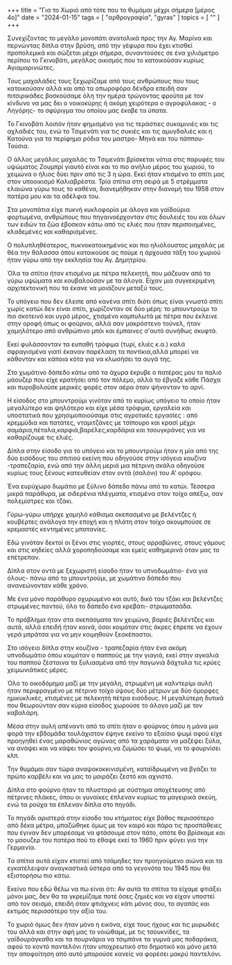 +++
title = "Για το Χωριό από τότε που το θυμάμαι μέχρι σήμερα [μέρος 4ο]"
date = "2024-01-15"
tags = [ "αρθρογραφία", "gyras" ]
topics = [ "" ]
+++

Συνεχίζοντας το μεγάλο μονοπάτι ανατολικά προς την Αγ. Μαρίνα και περνώντας δίπλα στην βρύση, από την γέφυρα που έχει κτισθεί προπολεμικά και σώζεται μέχρι σήμερα, συναντούσες σε ένα χιλιόμετρο περίπου το Γκινοβάτι, μεγάλος οικισμός που το κατοικούσαν κυρίως Αγιαμαρινιώτες.

Τους μαχαλάδες τους ξεχωρίζαμε από τους ανθρώπους που τους κατοικούσαν αλλά και από  τα οπωροφόρα δένδρα επειδή σαν πιτσιρικάδες βοσκούσαμε όλη την ημέρα τρώγοντας φρούτα με τον κίνδυνο να μας δει ο νοικοκύρης ή ακόμη χειρότερα ο αγροφύλακας - ο Ληγόρης-  το σφύριγμα του οποίου μας έκοβε τα ύπατα.

Το Γκινοβάτι λοιπόν ήταν φημισμένο για τις τεράστιες συκαμινιές και τις αχλαδιές του, ενώ το Τσιμενάτι για τις συκιές και τις αμυγδαλιές και η Κατούνα για τα περίφημα ρόδια του μαστρο- Μηνά και του πάππου- Τούσια.

Ο άλλος μεγάλος μαχαλάς το Τσιμενάτι βρίσκεται νότια στις παρυφές του υψώματος Ζουμπρί γιαυτό είναι και το πιο ανήλιο μέρος του χωριού, το χειμώνα ο ήλιος δύει πριν από τις 3 η ώρα. Εκεί  ήταν κτισμένο  το σπίτι μας στον υποοικισμό Καλιαβρέστα. Τρία σπίτια στη σειρά με 5 στρέμματα ελαιώνα γύρω τους το καθένα, διανεμήθηκαν στην διανομή του 1958 στον πατέρα μου και τα αδέλφια του.

Στα μονοπάτια είχε πυκνή κυκλοφορία με άλογα και γαϊδούρια φορτωμένα, ανθρώπους που πηγαινοέρχονταν στις δουλειές του και όλων των ειδών τα ζώα έβοσκαν κάτω από τις ελιές  που ήταν περιποιημένες, κλαδεμένες και καθαρισμένες.

Ο πολυπληθέστερος, πυκνοκατοικημένος και πιο ηλιόλουστος μαχαλάς με θέα την θάλασσα όπου κατοικούσε ας πούμε η άρχουσα τάξη του χωριού ήταν γύρω από την εκκλησία του Αγ. Δημητρίου.

Όλα τα σπίτια ήταν κτισμένα με πέτρα πελεκητή, που  μάζευαν από τα γύρω υψώματα και κουβαλούσαν με τα άλογα. Είχαν μια συγκεκριμένη αρχιτεκτονική που τα έκανε να   μοιάζουν μεταξύ τους.

Το υπόγειο που δεν έλειπε από κανένα σπίτι διότι όπως είναι γνωστό σπίτι χωρίς κατώι δεν είναι σπίτι, χωρίζονταν σε δύο μέρη: το μπουντρούμι το πιο σκοτεινό και υγρό μέρος, χτισμένο καμπυλωτά με πέτρα που έκλεινε στην οροφή όπως οι φούρνοι, αλλά σαν μακρόστενο τούνελ,  ήταν χαμηλότερο από ανθρώπινο μπόι και έμπαινες σ'αυτό συνήθως  σκυφτά.

Εκεί φυλάσσονταν τα ευπαθή τρόφιμα (τυρί, ελιές κ.α.) καλά σφραγισμένα γιατί έκαναν παρέλαση τα ποντίκια,αλλά μπορεί να κάθονταν και κάποια κότα για να κλωσήσει τα αυγά της.

Στο χωμάτινο δάπεδο κάτω από τα άχυρα έκρυβε ο πατέρας μου το παλιό μάουζερ που είχε κρατήσει από τον πόλεμο, αλλά το έβγαζε κάθε Πάσχα και πυροβολούσε μερικές φορές στον αέρα όταν ψήνονταν το αρνί.

Η είσοδος στο μπουντρούμι γινόταν από το κυρίως  υπόγειο το οποίο ήταν μεγαλύτερο και ψηλότερο και είχε μέσα τρόφιμα, εργαλεία και υποστατικά που χρησιμοποιούσαμε στις αγροτικές εργασίες : από κρεμμύδια και πατάτες, νταμιτζάνες με τσίπουρο και κρασί μέχρι σαμάρια,πέταλα,καρφιά,βαρέλες,καρδάρια και τσουγκράνες για να καθαρίζουμε τις ελιές.

Δίπλα στην είσοδο για το υπόγειο και το μπουντρούμι ήταν η μία από της δύο εισόδους του σπιτιού εκείνη που οδηγούσε στην ισόγεια κουζίνα -τραπεζαρία, ενώ από την άλλη μεριά μια πέτρινη σκάλα οδηγούσε κυρίως τους ξένους κατευθείαν στον οντά (σαλόνι) του Α' ορόφου.

Ένα ευρύχωρο δωμάτιο με ξύλινο δάπεδο πάνω από το κατώι. Τέσσερα  μικρά παράθυρα, με σιδερένια πλέγματα, κτισμένα στον τοίχο απέξω, σαν πολεμίστρες και τζάκι.

Γύρω-γύρω υπήρχε χαμηλό κάθισμα σκεπασμένο με βελέντζες ή κουβέρτες ανάλογα την εποχή και η πλάτη στον τοίχο ακουμπούσε σε κρεμαστές κεντημένες μπατανίες.

Εδώ γινόταν δεκτοί οι ξένοι στις γιορτές, στους αρραβώνες, στους γάμους  και στις κηδείες αλλά χοροπηδούσαμε και εμείς καθημερινά όταν μας το επέτρεπαν.

Δίπλα στον οντά με ξεχωριστή είσοδο ήταν το υπνοδωμάτιο- ένα για όλους- πάνω από το μπουντρούμι, με χωμάτινο δάπεδο που ανανεώνονταν κάθε χρόνο.

Με ένα μόνο παράθυρο οχυρωμένο και αυτό, δικό του τζάκι και βελέντζες στρωμένες παντού, όλο το δάπεδο ένα κρεβάτι- στρωματσάδα.

Το πρόβλημα ήταν στα σκεπάσματα τον χειμώνα, βαριές βελέντζες και αυτά, αλλά επειδή ήταν κοινά, όσοι κοιμόταν στις άκρες έπρεπε να έχουν γερά μπράτσα για να μην κοιμηθούν ξεσκέπαστοι.

Στο ισόγειο δίπλα στην κουζίνα - τραπεζαρία ήταν ένα ακόμη υπνοδωμάτιο όπου κοιμόταν ο παππούς με την γιαγιά, εκεί στην αγκαλιά του παππού ζέσταινα τα ξυλιασμένα από την παγωνιά δάχτυλα τις κρύες χειμωνιάτικες μέρες.

Όλο το οικοδόμημα   μαζί με την μεγάλη, στρωμένη με καλντερίμι αυλή ήταν περιφραγμένο με πέτρινο τοίχο ύψους  δύο μέτρων με δύο όμορφες ημικυκλικές, κτισμένες με πελεκητή πέτρα  εισόδους. Η μεγαλύτερη δυτικά  που θεωρούνταν σαν κύρια είσοδος χωρούσε το άλογο μαζί με τον καβαλάρη.

Μέσα στην αυλή απέναντι από το σπίτι ήταν ο φούρνος όπου η μάνα μια φορά την εβδομάδα τουλάχιστον έψηνε εκείνο το εξαίσιο ψωμί  αφού είχε προηγηθεί ένας μαραθώνιος αγώνας από τα χαράματα να μαζέψει ξύλα, να ανάψει και να κάψει τον φούρνο,να ζυμώσει το ψωμί, να το φουρνίσει κλπ.

Την θυμάμαι σαν τώρα αναψοκοκκινισμένη, καταϊδρωμένη να βγάζει το πρώτο καρβέλι και να μας το μοιράζει  ζεστό και αχνιστό.

Δίπλα στο φούρνο ήταν το πλυσταριό με σύστημα αποχέτευσης από πέτρινες πλάκες, όπου οι γυναίκες έπλεναν κυρίως τα μαγειρικά σκεύη, ενώ τα ρούχα τα έπλεναν δίπλα στο πηγάδι.

Το πηγάδι αριστερά στην είσοδο του κτήματος είχε βάθος περισσότερο από δέκα μέτρα, μπαζώθηκε όμως με τον καιρό και πάρα τις προσπάθειες που έγιναν  δεν μπορέσαμε να φτάσουμε στον πάτο, οπότε θα βρίσκαμε και το μαουζερ του πατέρα πού το έθαψε εκεί το 1960 πριν φύγει για την Γερμανία.

Τα σπίτια αυτά  είχαν  κτιστεί από τσάμηδες  τον προηγούμενο αιώνα και τα εγκατέλειψαν αναγκαστικά ύστερα από τα γεγονότα του 1945 που θα εξιστορήσω πιο κάτω.

Εκείνο που εδώ θέλω να πω είναι ότι: Αν αυτά τα σπίτια τα είχαμε φτιάξει  μόνοι μας,  δεν θα τα γκρεμίζαμε ποτέ όσες ζημιές και να είχαν υποστεί από τον σεισμό, επειδή  όταν φτιάχνεις κάτι μόνος σου,  το αγαπάς και  εκτιμάς περισσότερο την αξία του.

Το χωριό όμως δεν ήταν μόνο η εικόνα, είχε  τους ήχους και τις μυρωδιές του αλλά και στην αφή μας το νοιώθαμε, με τις τσουκνίδες, τα γαϊδουράγκαθα και τα πουρνάρια να τσιμπάνε τα γυμνά μας ποδαράκια, αφού το κοντό παντελόνι ήταν υποχρεωτικό στο δημοτικό και μόνο μετά την αποφοίτηση από αυτό μπορούσε κανείς να φορέσει μακρύ παντελόνι.
